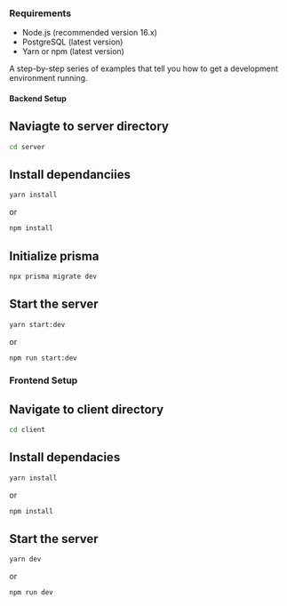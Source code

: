 ### Requirements
- Node.js (recommended version 16.x)
- PostgreSQL (latest version)
- Yarn or npm (latest version)

A step-by-step series of examples that tell you how to get a development environment running.

#### Backend Setup

## Naviagte to server directory
```bash
cd server
```
## Install dependanciies
```bash
yarn install
```
or
```bash
npm install
```
## Initialize prisma
```bash
npx prisma migrate dev
```

## Start the server
```bash
yarn start:dev
```

or
```bash
npm run start:dev
```

### Frontend Setup
## Navigate to client directory
```bash
cd client
```

## Install dependacies
```bash
yarn install
```

or

```bash
npm install
```
## Start the server
```bash
yarn dev
```

or

```bash
npm run dev
```
